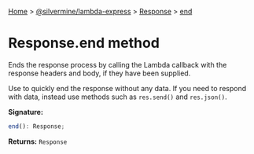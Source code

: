 [Home](./index) &gt; [@silvermine/lambda-express](./lambda-express.md) &gt; [Response](./lambda-express.response.md) &gt; [end](./lambda-express.response.end.md)

# Response.end method

Ends the response process by calling the Lambda callback with the response headers and body, if they have been supplied.

Use to quickly end the response without any data. If you need to respond with data, instead use methods such as `res.send()` and `res.json()`<!-- -->.

**Signature:**
```javascript
end(): Response;
```
**Returns:** `Response`

